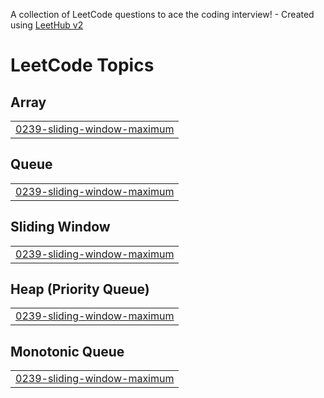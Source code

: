 A collection of LeetCode questions to ace the coding interview! - Created using [LeetHub v2](https://github.com/arunbhardwaj/LeetHub-2.0)
<!---LeetCode Topics Start-->
# LeetCode Topics
## Array
|  |
| ------- |
| [0239-sliding-window-maximum](https://github.com/SalmanIyad/LeetCode-JavaScript-Solutions/tree/master/0239-sliding-window-maximum) |
## Queue
|  |
| ------- |
| [0239-sliding-window-maximum](https://github.com/SalmanIyad/LeetCode-JavaScript-Solutions/tree/master/0239-sliding-window-maximum) |
## Sliding Window
|  |
| ------- |
| [0239-sliding-window-maximum](https://github.com/SalmanIyad/LeetCode-JavaScript-Solutions/tree/master/0239-sliding-window-maximum) |
## Heap (Priority Queue)
|  |
| ------- |
| [0239-sliding-window-maximum](https://github.com/SalmanIyad/LeetCode-JavaScript-Solutions/tree/master/0239-sliding-window-maximum) |
## Monotonic Queue
|  |
| ------- |
| [0239-sliding-window-maximum](https://github.com/SalmanIyad/LeetCode-JavaScript-Solutions/tree/master/0239-sliding-window-maximum) |
<!---LeetCode Topics End-->